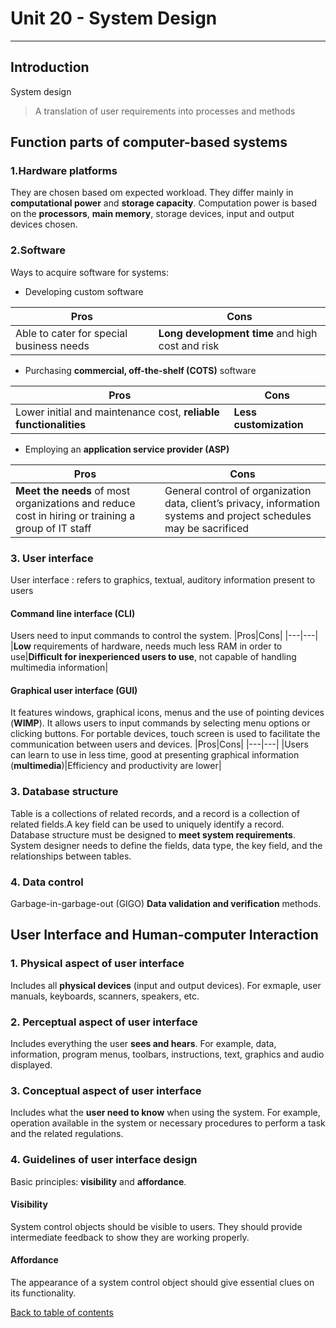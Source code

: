 # Unit 20 - System Design
---
## Introduction
System design

> A translation of user requirements into processes and methods

## Function parts of computer-based systems
### 1.Hardware platforms
They are chosen based om expected workload. They differ mainly in **computational power** and **storage capacity**. Computation power is based on the **processors**, **main memory**, storage devices, input and output devices chosen.
### 2.Software
Ways to acquire software for systems:
- Developing custom software

|Pros|Cons|
|---|---|
|Able to cater for special business needs|**Long development time** and high cost and risk|
- Purchasing **commercial, off-the-shelf (COTS)** software

|Pros|Cons|
|---|---|
|Lower initial and maintenance cost, **reliable functionalities**|**Less customization**|
- Employing an **application service provider (ASP)**

|Pros|Cons|
|---|---|
|**Meet the needs** of most organizations and reduce cost in hiring or training a group of IT staff|General control of organization data, client’s privacy, information systems and project schedules may be sacrificed|
### 3. User interface
User interface
: refers to graphics, textual, auditory information present to users
#### Command line interface (CLI)
Users need to input commands to control the system.
|Pros|Cons|
|---|---|
|**Low** requirements of hardware, needs much less RAM in order to use|**Difficult for inexperienced users to use**, not capable of handling multimedia information|
#### Graphical user interface (GUI)
It features windows, graphical icons, menus and the use of pointing devices (**WIMP**). It allows users to input commands by selecting menu options or clicking buttons.
For portable devices, touch screen is used to facilitate the communication between users and devices.
|Pros|Cons|
|---|---|
|Users can learn to use in less time, good at presenting graphical information (**multimedia**)|Efficiency and productivity are lower|
### 3. Database structure
Table is a collections of related records, and a record is a collection of related fields.A key field can be used to uniquely identify a record.
Database structure must be designed to **meet system requirements**.
System designer needs to define the fields, data type, the key field, and the relationships between tables.
### 4. Data control
Garbage-in-garbage-out (GIGO)
**Data validation and verification** methods.
## User Interface and Human-computer Interaction
### 1. Physical aspect of user interface
Includes all **physical devices** (input and output devices).
For exmaple, user manuals, keyboards, scanners, speakers, etc. 
### 2. Perceptual aspect of user interface
Includes everything the user **sees and hears**.
For example, data, information, program menus, toolbars, instructions, text, graphics and audio displayed.
### 3. Conceptual aspect of user interface
Includes what the **user need to know** when using the system.
For example, operation available in the system or necessary procedures to perform a task and the related regulations.
### 4. Guidelines of user interface design
Basic principles: **visibility** and **affordance**.
#### Visibility
System control objects should be visible to users.
They should provide intermediate feedback to show they are working properly.
#### Affordance
The appearance of a system control object should give essential clues on its functionality.

[Back to table of contents](../REVISION.md)
